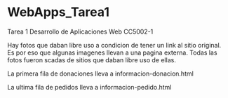 # WebApps_Tarea1
Tarea 1 Desarrollo de Aplicaciones Web CC5002-1

Hay fotos que daban libre uso a condicion de tener un link al sitio original. Es por eso que algunas imagenes llevan a una pagina externa.
Todas las fotos fueron scadas de sitios que daban libre uso de ellas.

La primera fila de donaciones lleva a informacion-donacion.html

La ultima fila de pedidos lleva a informacion-pedido.html